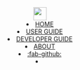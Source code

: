<header><navbar type="dark" placement="top" type="inverse">
  <a slot="brand" href="{{baseUrl}}index.html" title="Home" class="navbar-brand"><img width="30px" src="{{baseUrl}}favicon.ico"></img></a>
  <li><a href="{{baseUrl}}index.html" class="nav-link">HOME</a></li>
  <li><a href="{{baseUrl}}UserGuide.html" class="nav-link">USER GUIDE</a></li>
  <li><a href="{{baseUrl}}DeveloperGuide.html" class="nav-link">DEVELOPER GUIDE</a></li>
  <li><a href="{{baseUrl}}about.html" class="nav-link">ABOUT</a></li>
  <li>
    <a href="https://github.com/RepoSense/reposense" target="_blank" class="nav-link"><md>:fab-github:</md></a>
  </li>
  <li slot="right">
    <form class="navbar-form">
      <searchbar :data="searchData" placeholder="Search" :on-hit="searchCallback" menu-align-right></searchbar>
    </form>
  </li>
</navbar></header>
